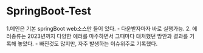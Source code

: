 # SpringBoot-Test
1.메인은 기본 springBoot web소스만 들어 있다. 
    - 다운받자마자 바로 실행가능.
2. 에러종류는 2023년까지 다양한 에러를 마주하면서 그때마다 대처했던 방안과 결과를 기록해 놓았다.
    - 빠진것도 많지만, 자주 발생하는 이슈위주로 기록했다.

